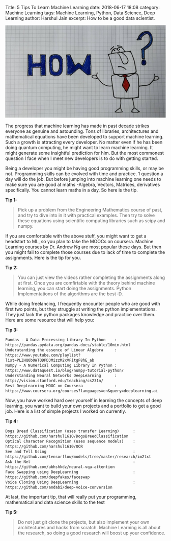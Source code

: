 Title: 5 Tips To Learn Machine Learning
date: 2018-06-17 18:08
category: Machine Learning
tags: Machine Learning, Python, Data Science, Deep Learning
author: Harshul Jain
excerpt: How to be a good data scientist.

![How?](images/how.jpg)

The progress that machine learning has made in past decade strikes everyone as genuine and astounding. Tons of libraries, architectures and mathematical equations have been developed to support machine learning. Such a growth is attracting every developer. No matter even if he has been doing quantum computing, he might want to learn machine learning. It might generate some insightful prediction for him. But the most commonest question I face when I meet new developers is to do with getting started.

Being a developer you might be having good programming skills, or may be not. Programming skills can be evolved with time and practice. 1 question a day will do the job. But before jumping into machine learning one needs to make sure you are good at maths -Algebra, Vectors, Matrices, derivatives specifically. You cannot learn maths in a day. So here is the tip.

**Tip 1:** 
>Pick up a problem from the Engineering Mathematics course of past, and try to dive into in it with practical examples. Then try to solve these equations using scientific computing libraries such as scipy and numpy.

If you are comfortable with the above stuff, you might want to get a headstart to ML, so you plan to take the MOOCs on coursera. Machine Learning courses by Dr. Andrew Ng are most popular these days. But then you might fail to complete those courses due to lack of time to complete the assignments. Here is the tip for you.

**Tip 2:** 
>You can just view the videos rather completing the assignments along at first. Once you are comfirtable with the theory behind machine learning, you can start doing the assignments. Python Implementations of the algorithms are the best :D. 

While doing freelancing, I frequently encounter people who are good with first two points, but they struggle at writing the python implementations. They just lack the python packages knowledge and practice over them. Here are some resource that will help you:

**Tip 3:**
```
Pandas - A Data Processing Library In Python    : https://pandas.pydata.org/pandas-docs/stable/10min.html
Underatanding the essence of Linear Algebra     : https://www.youtube.com/playlist?list=PLZHQObOWTQDPD3MizzM2xVFitgF8hE_ab
Numpy - A Numerical Computing Library In Python : https://www.dataquest.io/blog/numpy-tutorial-python/
Understanding Neural Networks DeepLearning      : http://vision.stanford.edu/teaching/cs231n/
Best DeepLearning MOOC on Coursera              : https://www.coursera.org/courses?languages=en&query=deeplearning.ai
```

Now, you have worked hard over yourself in learning the concepts of deep learning, you want to build your own projects and a portfolio to get a good job. Here is a list of simple projects I worked on currently.

**Tip 4:**
```
Dogs Breed Classification (uses transfer Learning)      : https://github.com/harshul1610/DogsBreedClassification
Optical Character Recognition (uses sequence models)    : https://github.com/harshul1610/OCR
See and Tell Using                                      : https://github.com/tensorflow/models/tree/master/research/im2txt
Ask the Net                                             : https://github.com/abhshkdz/neural-vqa-attention
Face Swapping using DeepLearning                        : https://github.com/deepfakes/faceswap
Voice Cloning Using DeepLearning                        : https://github.com/andabi/deep-voice-conversion
```


At last, the important tip, that will really put your programming, mathematical and data science skills to the test

**Tip 5:** 
>Do not just git clone the projects, but also implement your own architectures and hacks from scratch. Machine Learning is all about the research, so doing a good research will boost up your confidence.